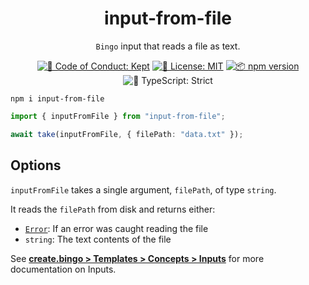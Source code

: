 <h1 align="center">input-from-file</h1>

<p align="center"><code>Bingo</code> input that reads a file as text.</p>

<p align="center">
	<a href="https://github.com/JoshuaKGoldberg/bingo/blob/main/.github/CODE_OF_CONDUCT.md" target="_blank"><img alt="🤝 Code of Conduct: Kept" src="https://img.shields.io/badge/%F0%9F%A4%9D_code_of_conduct-kept-21bb42" /></a>
	<a href="https://github.com/JoshuaKGoldberg/bingo/blob/main/LICENSE.md" target="_blank"><img alt="📝 License: MIT" src="https://img.shields.io/badge/%F0%9F%93%9D_license-MIT-21bb42.svg"></a>
	<a href="http://npmjs.com/package/input-from-file"><img alt="📦 npm version" src="https://img.shields.io/npm/v/input-from-file?color=21bb42&label=%F0%9F%93%A6%20npm" /></a>
	<img alt="💪 TypeScript: Strict" src="https://img.shields.io/badge/%F0%9F%92%AA_typescript-strict-21bb42.svg" />
</p>

```shell
npm i input-from-file
```

```ts
import { inputFromFile } from "input-from-file";

await take(inputFromFile, { filePath: "data.txt" });
```

## Options

`inputFromFile` takes a single argument, `filePath`, of type `string`.

It reads the `filePath` from disk and returns either:

- [`Error`](https://developer.mozilla.org/en-US/docs/Web/JavaScript/Reference/Global_Objects/Error): If an error was caught reading the file
- `string`: The text contents of the file

See **[create.bingo > Templates > Concepts > Inputs](https://create.bingo/build/concepts/inputs)** for more documentation on Inputs.
